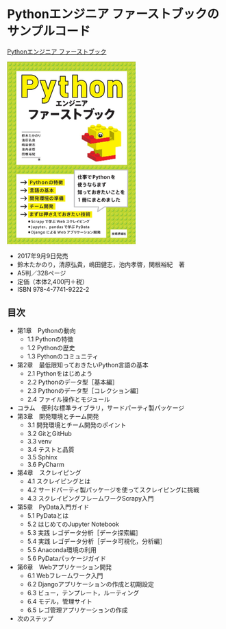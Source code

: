 # Pythonエンジニア ファーストブックのサンプルコード

[Pythonエンジニア ファーストブック](http://gihyo.jp/book/2017/978-4-7741-9222-2 "Pythonエンジニア ファーストブック：書籍案内｜技術評論社")

<img src="cover.jpg" alt="Pythonエンジニア ファーストブック" width="300" height="425">

* 2017年9月9日発売
* 鈴木たかのり，清原弘貴，嶋田健志，池内孝啓，関根裕紀　著
* A5判／328ページ
* 定価（本体2,400円＋税）
* ISBN 978-4-7741-9222-2

## 目次

* 第1章　Pythonの動向
  * 1.1 Pythonの特徴
  * 1.2 Pythonの歴史
  * 1.3 Pythonのコミュニティ
* 第2章　最低限知っておきたいPython言語の基本
  * 2.1 Pythonをはじめよう
  * 2.2 Pythonのデータ型［基本編］
  * 2.3 Pythonのデータ型［コレクション編］
  * 2.4 ファイル操作とモジュール
* コラム　便利な標準ライブラリ，サードパーティ製パッケージ
* 第3章　開発環境とチーム開発
  * 3.1 開発環境とチーム開発のポイント
  * 3.2 GitとGitHub
  * 3.3 venv
  * 3.4 テストと品質
  * 3.5 Sphinx
  * 3.6 PyCharm
* 第4章　スクレイピング
  * 4.1 スクレイピングとは
  * 4.2 サードパーティ製パッケージを使ってスクレイピングに挑戦
  * 4.3 スクレイピングフレームワークScrapy入門
* 第5章　PyData入門ガイド
  * 5.1 PyDataとは
  * 5.2 はじめてのJupyter Notebook
  * 5.3 実践 レゴデータ分析［データ探索編］
  * 5.4 実践 レゴデータ分析［データ可視化，分析編］
  * 5.5 Anaconda環境の利用
  * 5.6 PyDataパッケージガイド
* 第6章　Webアプリケーション開発
  * 6.1 Webフレームワーク入門
  * 6.2 Djangoアプリケーションの作成と初期設定
  * 6.3 ビュー，テンプレート，ルーティング
  * 6.4 モデル，管理サイト
  * 6.5 レゴ管理アプリケーションの作成
* 次のステップ
